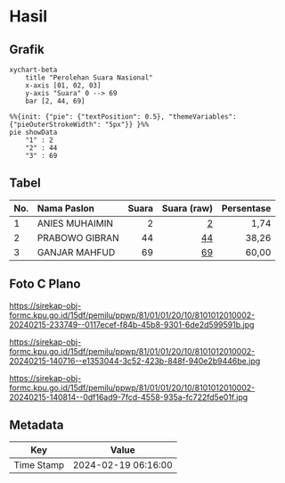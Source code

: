# Hasil

## Grafik

```mermaid
xychart-beta
    title "Perolehan Suara Nasional"
    x-axis [01, 02, 03]
    y-axis "Suara" 0 --> 69
    bar [2, 44, 69]
```

```mermaid
%%{init: {"pie": {"textPosition": 0.5}, "themeVariables": {"pieOuterStrokeWidth": "5px"}} }%%
pie showData
    "1" : 2
    "2" : 44
    "3" : 69
```

## Tabel

| No. | Nama Paslon    | Suara | Suara (raw) | Persentase |
|:--- |:-------------- | -----:| -----------:| ----------:|
| 1   | ANIES MUHAIMIN | 2     | [2][p-1]    | 1,74       |
| 2   | PRABOWO GIBRAN | 44    | [44][p-2]   | 38,26      |
| 3   | GANJAR MAHFUD  | 69    | [69][p-3]   | 60,00      |


[p-1]: https://github.com/gigit-pemilu/pemilu-2024/blob/main/pilpres/hitung-suara/sub/81-maluku/sub/01-maluku-tengah/sub/01-amahai/sub/2010-yafila/sub/002-tps/sub/paslon-1.txt
[p-2]: https://github.com/gigit-pemilu/pemilu-2024/blob/main/pilpres/hitung-suara/sub/81-maluku/sub/01-maluku-tengah/sub/01-amahai/sub/2010-yafila/sub/002-tps/sub/paslon-2.txt
[p-3]: https://github.com/gigit-pemilu/pemilu-2024/blob/main/pilpres/hitung-suara/sub/81-maluku/sub/01-maluku-tengah/sub/01-amahai/sub/2010-yafila/sub/002-tps/sub/paslon-3.txt

## Foto C Plano

https://sirekap-obj-formc.kpu.go.id/15df/pemilu/ppwp/81/01/01/20/10/8101012010002-20240215-233749--0117ecef-f84b-45b8-9301-6de2d599591b.jpg

https://sirekap-obj-formc.kpu.go.id/15df/pemilu/ppwp/81/01/01/20/10/8101012010002-20240215-140716--e1353044-3c52-423b-848f-940e2b9446be.jpg

https://sirekap-obj-formc.kpu.go.id/15df/pemilu/ppwp/81/01/01/20/10/8101012010002-20240215-140814--0df16ad9-7fcd-4558-935a-fc722fd5e01f.jpg


## Metadata

| Key        | Value               |
| ---------- | ------------------- |
| Time Stamp | 2024-02-19 06:16:00 |



